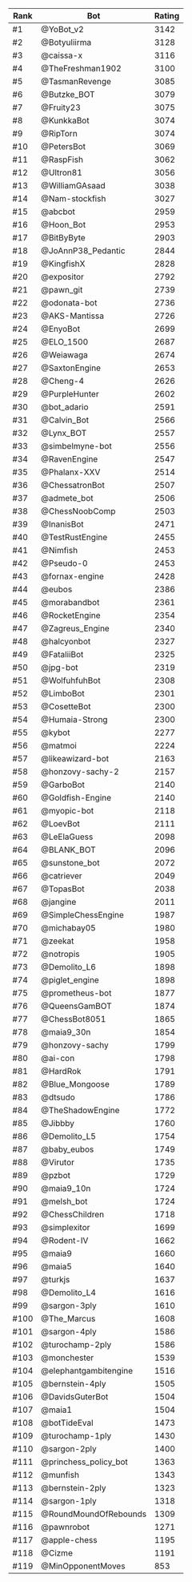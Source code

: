 Rank|Bot|Rating
---|---|---
#1|@YoBot_v2|3142
#2|@Botyuliirma|3128
#3|@caissa-x|3116
#4|@TheFreshman1902|3100
#5|@TasmanRevenge|3085
#6|@Butzke_BOT|3079
#7|@Fruity23|3075
#8|@KunkkaBot|3074
#9|@RipTorn|3074
#10|@PetersBot|3069
#11|@RaspFish|3062
#12|@Ultron81|3056
#13|@WilliamGAsaad|3038
#14|@Nam-stockfish|3027
#15|@abcbot|2959
#16|@Hoon_Bot|2953
#17|@BitByByte|2903
#18|@JoAnnP38_Pedantic|2844
#19|@KingfishX|2828
#20|@expositor|2792
#21|@pawn_git|2739
#22|@odonata-bot|2736
#23|@AKS-Mantissa|2726
#24|@EnyoBot|2699
#25|@ELO_1500|2687
#26|@Weiawaga|2674
#27|@SaxtonEngine|2653
#28|@Cheng-4|2626
#29|@PurpleHunter|2602
#30|@bot_adario|2591
#31|@Calvin_Bot|2566
#32|@Lynx_BOT|2557
#33|@simbelmyne-bot|2556
#34|@RavenEngine|2547
#35|@Phalanx-XXV|2514
#36|@ChessatronBot|2507
#37|@admete_bot|2506
#38|@ChessNoobComp|2503
#39|@InanisBot|2471
#40|@TestRustEngine|2455
#41|@Nimfish|2453
#42|@Pseudo-0|2453
#43|@fornax-engine|2428
#44|@eubos|2386
#45|@morabandbot|2361
#46|@RocketEngine|2354
#47|@Zagreus_Engine|2340
#48|@halcyonbot|2327
#49|@FataliiBot|2325
#50|@jpg-bot|2319
#51|@WolfuhfuhBot|2308
#52|@LimboBot|2301
#53|@CosetteBot|2300
#54|@Humaia-Strong|2300
#55|@kybot|2277
#56|@matmoi|2224
#57|@likeawizard-bot|2163
#58|@honzovy-sachy-2|2157
#59|@GarboBot|2140
#60|@Goldfish-Engine|2140
#61|@myopic-bot|2118
#62|@LoevBot|2111
#63|@LeElaGuess|2098
#64|@BLANK_BOT|2096
#65|@sunstone_bot|2072
#66|@catriever|2049
#67|@TopasBot|2038
#68|@jangine|2011
#69|@SimpleChessEngine|1987
#70|@michabay05|1980
#71|@zeekat|1958
#72|@notropis|1905
#73|@Demolito_L6|1898
#74|@piglet_engine|1898
#75|@prometheus-bot|1877
#76|@QueensGamBOT|1874
#77|@ChessBot8051|1865
#78|@maia9_30n|1854
#79|@honzovy-sachy|1799
#80|@ai-con|1798
#81|@HardRok|1791
#82|@Blue_Mongoose|1789
#83|@dtsudo|1786
#84|@TheShadowEngine|1772
#85|@Jibbby|1760
#86|@Demolito_L5|1754
#87|@baby_eubos|1749
#88|@Virutor|1735
#89|@pzbot|1729
#90|@maia9_10n|1724
#91|@melsh_bot|1724
#92|@ChessChildren|1718
#93|@simplexitor|1699
#94|@Rodent-IV|1662
#95|@maia9|1660
#96|@maia5|1640
#97|@turkjs|1637
#98|@Demolito_L4|1616
#99|@sargon-3ply|1610
#100|@The_Marcus|1608
#101|@sargon-4ply|1586
#102|@turochamp-2ply|1586
#103|@monchester|1539
#104|@elephantgambitengine|1516
#105|@bernstein-4ply|1505
#106|@DavidsGuterBot|1504
#107|@maia1|1504
#108|@botTideEval|1473
#109|@turochamp-1ply|1430
#110|@sargon-2ply|1400
#111|@princhess_policy_bot|1363
#112|@munfish|1343
#113|@bernstein-2ply|1323
#114|@sargon-1ply|1318
#115|@RoundMoundOfRebounds|1309
#116|@pawnrobot|1271
#117|@apple-chess|1195
#118|@Cizme|1191
#119|@MinOpponentMoves|853
